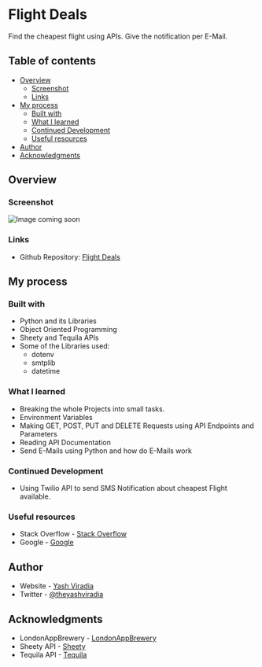 # Flight Deals
Find the cheapest flight using APIs.
Give the notification per E-Mail.


## Table of contents
- [Overview](#overview)
  - [Screenshot](#screenshot)
  - [Links](#links)
- [My process](#my-process)
  - [Built with](#built-with)
  - [What I learned](#what-i-learned)
  - [Continued Development](#continued-development)
  - [Useful resources](#useful-resources)
- [Author](#author)
- [Acknowledgments](#acknowledgments)

## Overview

### Screenshot
![Image coming soon](./images/Automated_Birthday_Wisher_image.png?raw=true "Wishing Birthday to myself!")

### Links
- Github Repository: [Flight Deals](https://github.com/yashviradia/flight-deals)

## My process

### Built with
- Python and its Libraries
- Object Oriented Programming
- Sheety and Tequila APIs
- Some of the Libraries used:
  - dotenv
  - smtplib
  - datetime

### What I learned
- Breaking the whole Projects into small tasks.
- Environment Variables
- Making GET, POST, PUT and DELETE Requests using API Endpoints and Parameters
- Reading API Documentation
- Send E-Mails using Python and how do E-Mails work

### Continued Development
- Using Twilio API to send SMS Notification about cheapest Flight available.

### Useful resources
- Stack Overflow - [Stack Overflow](https://stackoverflow.com/)
- Google - [Google](https://www.google.com/)

## Author
- Website - [Yash Viradia](http://yashviradia.tech/)
- Twitter - [@theyashviradia](https://twitter.com/theyashviradia)

## Acknowledgments
- LondonAppBrewery - [LondonAppBrewery](https://www.londonappbrewery.com/)
- Sheety API - [Sheety](https://sheety.co/)
- Tequila API - [Tequila](https://www.kiwi.com/el/)